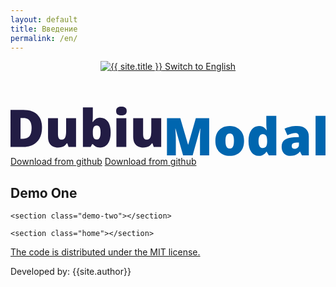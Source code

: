 ```yaml
---
layout: default
title: Введение
permalink: /en/
---
```


<header class="header">
	<div class="container">
		<a href="{{ "/" | relative_url }}" class="header--logo">
			<img src="{{ "/assets/img/logo.svg" | relative_url }}" alt="{{ site.title }}">
		</a>
		<a href="{{ "/en/" | relative_url }}" class="header--lang">
			<span>Switch to English</span>
		</a>
	</div>
</header>

<main class="main">
	<section class="home">
		<div class="container">
			<svg width="582" height="91" viewBox="0 0 582 91" fill="none" xmlns="http://www.w3.org/2000/svg">
				<path d="M58.1844 38.8189C58.1844 46.7987 56.6997 53.4328 53.7303 58.7213C50.7609 64.0098 46.5725 67.984 41.1651 70.6439C35.7889 73.2725 29.4595 74.5868 22.1766 74.5868H0V5.96131H23.7238C31.1004 5.96131 37.3518 7.22868 42.4779 9.76341C47.604 12.2981 51.4954 16.0064 54.1523 20.8881C56.8403 25.7698 58.1844 31.7467 58.1844 38.8189ZM38.9615 39.4761C38.9615 35.3141 38.3989 31.8719 37.2736 29.1494C36.1796 26.3956 34.523 24.3459 32.3038 23.0003C30.0846 21.6235 27.2871 20.935 23.9114 20.935H18.5196V59.3784H22.6455C28.2717 59.3784 32.3976 57.7512 35.0231 54.4967C37.6487 51.211 38.9615 46.2041 38.9615 39.4761Z" fill="#221C44"/>
				<path d="M121.104 21.4044V74.5868H107.273L104.976 67.9684H103.897C102.803 69.7521 101.412 71.2072 99.7245 72.3337C98.0679 73.429 96.2238 74.227 94.1921 74.7277C92.1604 75.2596 90.0506 75.5256 87.8626 75.5256C84.3931 75.5256 81.2518 74.8528 78.4387 73.5072C75.6569 72.1616 73.4376 70.0493 71.781 67.1704C70.1557 64.2914 69.343 60.5832 69.343 56.0457V21.4044H87.6751V50.4599C87.6751 53.9022 88.1596 56.5308 89.1285 58.3458C90.1287 60.1295 91.7541 61.0213 94.0046 61.0213C96.3176 61.0213 98.0992 60.3955 99.3495 59.1437C100.631 57.892 101.522 56.0457 102.022 53.6049C102.522 51.164 102.772 48.1912 102.772 44.6864V21.4044H121.104Z" fill="#221C44"/>
				<path d="M152.095 1.549V18.0717C152.095 19.9493 152.033 21.7486 151.908 23.4697C151.783 25.1596 151.626 26.7555 151.439 28.2576H152.095C153.47 26.0984 155.268 24.2677 157.487 22.7656C159.706 21.2323 162.613 20.4656 166.208 20.4656C171.74 20.4656 176.257 22.8126 179.757 27.5065C183.289 32.2005 185.055 38.9911 185.055 47.8783C185.055 53.9178 184.243 59.0029 182.617 63.1336C180.992 67.233 178.71 70.331 175.772 72.4276C172.865 74.493 169.49 75.5256 165.645 75.5256C161.894 75.5256 159.034 74.8841 157.065 73.6011C155.127 72.2868 153.47 70.8786 152.095 69.3766H150.97L148.063 74.5868H133.763V1.549H152.095ZM159.503 34.876C157.815 34.876 156.424 35.2672 155.33 36.0495C154.236 36.8318 153.424 38.0523 152.892 39.7108C152.361 41.338 152.095 43.419 152.095 45.9538V48.5354C152.095 52.6661 152.642 55.7328 153.736 57.7356C154.861 59.7383 156.846 60.7397 159.691 60.7397C161.847 60.7397 163.504 59.6288 164.66 57.407C165.817 55.1852 166.395 51.9464 166.395 47.6905C166.395 43.4347 165.832 40.2428 164.707 38.1149C163.582 35.9556 161.847 34.876 159.503 34.876Z" fill="#221C44"/>
				<path d="M213.983 21.4044V74.5868H195.651V21.4044H213.983ZM204.888 0C207.513 0 209.795 0.547627 211.733 1.64288C213.702 2.73814 214.687 4.913 214.687 8.16747C214.687 11.3281 213.702 13.4716 211.733 14.5982C209.795 15.6934 207.513 16.2411 204.888 16.2411C202.2 16.2411 199.902 15.6934 197.996 14.5982C196.12 13.4716 195.183 11.3281 195.183 8.16747C195.183 4.913 196.12 2.73814 197.996 1.64288C199.902 0.547627 202.2 0 204.888 0Z" fill="#221C44"/>
				<path d="M278.45 21.4044V74.5868H264.619L262.322 67.9684H261.244C260.15 69.7521 258.759 71.2072 257.071 72.3337C255.414 73.429 253.57 74.227 251.538 74.7277C249.507 75.2596 247.397 75.5256 245.209 75.5256C241.739 75.5256 238.598 74.8528 235.785 73.5072C233.003 72.1616 230.784 70.0493 229.127 67.1704C227.502 64.2914 226.689 60.5832 226.689 56.0457V21.4044H245.021V50.4599C245.021 53.9022 245.506 56.5308 246.475 58.3458C247.475 60.1295 249.1 61.0213 251.351 61.0213C253.664 61.0213 255.445 60.3955 256.696 59.1437C257.977 57.892 258.868 56.0457 259.368 53.6049C259.868 51.164 260.118 48.1912 260.118 44.6864V21.4044H278.45Z" fill="#221C44"/>
				<path d="M318.928 90.0613L304.909 40.634H304.487C304.612 41.917 304.737 43.6538 304.862 45.8443C305.019 48.0348 305.159 50.3974 305.284 52.9321C305.409 55.4669 305.472 57.9077 305.472 60.2547V90.0613H289.062V21.4357H313.724L328.024 70.1589H328.399L342.417 21.4357H367.126V90.0613H350.106V59.9731C350.106 57.8138 350.138 55.4982 350.2 53.026C350.294 50.5226 350.388 48.1756 350.481 45.9851C350.606 43.7633 350.716 42.0109 350.81 40.7279H350.388L336.557 90.0613H318.928Z" fill="#0066AF"/>
				<path d="M431.546 63.3527C431.546 67.7963 430.936 71.7392 429.717 75.1815C428.498 78.6237 426.732 81.5183 424.419 83.8653C422.106 86.2122 419.309 87.9959 416.027 89.2164C412.745 90.4055 409.041 91.0001 404.915 91.0001C401.07 91.0001 397.538 90.4055 394.319 89.2164C391.131 87.9959 388.349 86.2122 385.973 83.8653C383.598 81.5183 381.754 78.6237 380.441 75.1815C379.159 71.7392 378.519 67.7963 378.519 63.3527C378.519 57.4696 379.581 52.494 381.707 48.4259C383.864 44.3579 386.927 41.2599 390.896 39.1319C394.897 37.004 399.664 35.94 405.196 35.94C410.291 35.94 414.823 37.004 418.793 39.1319C422.763 41.2599 425.873 44.3579 428.123 48.4259C430.405 52.494 431.546 57.4696 431.546 63.3527ZM397.132 63.3527C397.132 66.3881 397.398 68.9541 397.929 71.0508C398.461 73.1161 399.304 74.6964 400.461 75.7917C401.649 76.8556 403.196 77.3876 405.103 77.3876C407.009 77.3876 408.525 76.8556 409.65 75.7917C410.776 74.6964 411.588 73.1161 412.088 71.0508C412.62 68.9541 412.885 66.3881 412.885 63.3527C412.885 60.3173 412.62 57.7826 412.088 55.7485C411.588 53.7145 410.76 52.1811 409.604 51.1484C408.478 50.1158 406.947 49.5994 405.009 49.5994C402.227 49.5994 400.211 50.7573 398.961 53.073C397.742 55.3886 397.132 58.8152 397.132 63.3527Z" fill="#0066AF"/>
				<path d="M458.552 91.0001C453.082 91.0001 448.581 88.6687 445.049 84.0061C441.517 79.3434 439.751 72.5215 439.751 63.5405C439.751 54.4655 441.564 47.5967 445.189 42.934C448.815 38.2714 453.504 35.94 459.255 35.94C461.63 35.94 463.678 36.2843 465.397 36.9727C467.116 37.6612 468.601 38.6 469.851 39.7891C471.132 40.9469 472.242 42.2612 473.18 43.732H473.555C473.336 42.3864 473.133 40.5401 472.945 38.1931C472.758 35.8149 472.664 33.4992 472.664 31.2461V17.0234H491.137V90.0613H477.306L473.367 83.3489H472.664C471.82 84.7571 470.757 86.0401 469.476 87.198C468.225 88.3558 466.694 89.2789 464.881 89.9674C463.099 90.6558 460.99 91.0001 458.552 91.0001ZM466.053 76.4958C468.991 76.4958 471.054 75.5726 472.242 73.7263C473.461 71.8487 474.117 69.0011 474.211 65.1833V63.7282C474.211 59.535 473.617 56.3274 472.43 54.1056C471.273 51.8525 469.085 50.726 465.866 50.726C463.678 50.726 461.865 51.7899 460.427 53.9179C458.989 56.0458 458.27 59.3472 458.27 63.8221C458.27 68.2344 458.989 71.4576 460.427 73.4916C461.896 75.4944 463.771 76.4958 466.053 76.4958Z" fill="#0066AF"/>
				<path d="M529.77 35.94C536.49 35.94 541.741 37.6142 545.523 40.9626C549.305 44.2796 551.196 49.0205 551.196 55.1852V90.0613H538.491L534.974 83.0203H534.599C533.099 84.8979 531.552 86.4313 529.957 87.6204C528.395 88.7783 526.597 89.6232 524.566 90.1551C522.534 90.7184 520.049 91.0001 517.111 91.0001C514.048 91.0001 511.297 90.3742 508.859 89.1225C506.421 87.8708 504.499 85.9775 503.092 83.4428C501.686 80.9081 500.983 77.7005 500.983 73.8202C500.983 68.1249 502.952 63.9003 506.89 61.1465C510.828 58.3928 516.533 56.8438 524.003 56.4995L532.864 56.2179V55.4669C532.864 53.0886 532.27 51.3988 531.083 50.3974C529.926 49.396 528.363 48.8953 526.394 48.8953C524.3 48.8953 521.956 49.2709 519.361 50.0219C516.798 50.7416 514.22 51.6804 511.625 52.8383L506.327 40.7279C509.391 39.1632 512.86 37.9741 516.736 37.1605C520.612 36.3469 524.956 35.94 529.77 35.94ZM532.958 66.3099L528.738 66.4976C525.363 66.6228 522.987 67.2174 521.612 68.2813C520.268 69.314 519.596 70.8004 519.596 72.7406C519.596 74.5556 520.08 75.9012 521.049 76.7774C522.018 77.6223 523.3 78.0448 524.894 78.0448C527.113 78.0448 529.004 77.3407 530.567 75.9325C532.161 74.5243 532.958 72.6937 532.958 70.4406V66.3099Z" fill="#0066AF"/>
				<path d="M582 90.0613H563.668V17.0234H582V90.0613Z" fill="#0066AF"/>
			</svg>
			<div class="home__btns">
				<a href="https://github.com/DubiumEkb/DubiumModal/" target="_blank">Download from github</a>
				<a href="{{ "/#example" | relative_url }}">Download from github</a>
			</div>
		</div>
	</section>
	<section class="demo-one">
		<h1 id="example">Demo One</h1>
	</section>

	<section class="demo-two"></section>

	<section class="home"></section>
</main>

<footer class="footer">
	<div class="container">
		<a class="footer--mit" href="https://github.com/DubiumEkb/DubiumModal/blob/main/LICENSE" target="blank">The code is distributed under the MIT license.</a>
		<p class="footer--dev">Developed by: {{site.author}}</p>
	</div>
</footer>